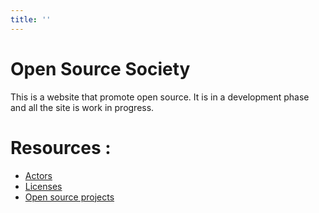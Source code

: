```yaml
---
title: ''
---
```


# Open Source Society

This is a website that promote open source.
It is in a development phase and all the site is work in progress.

# Resources :

-   [Actors](en/actors)
-   [Licenses](en/license)
-   [Open source projects](en/projects)
